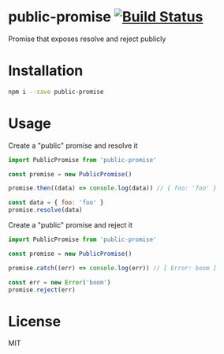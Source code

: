 # public-promise [![Build Status](https://travis-ci.org/tjmehta/public-promise.svg?branch=master)](https://travis-ci.org/tjmehta/public-promise)
Promise that exposes resolve and reject publicly

# Installation
```bash
npm i --save public-promise
```

# Usage
Create a "public" promise and resolve it
```js
import PublicPromise from 'public-promise'

const promise = new PublicPromise()

promise.then((data) => console.log(data)) // { foo: 'foo' }

const data = { foo: 'foo' }
promise.resolve(data)
```

Create a "public" promise and reject it
```js
import PublicPromise from 'public-promise'

const promise = new PublicPromise()

promise.catch((err) => console.log(err)) // [ Error: boom ]

const err = new Error('boom')
promise.reject(err)
```

# License
MIT